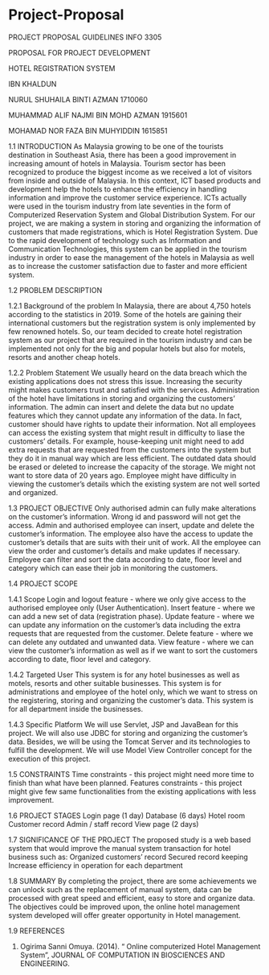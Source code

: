 # Project-Proposal
PROJECT PROPOSAL GUIDELINES
INFO 3305

PROPOSAL FOR PROJECT DEVELOPMENT

HOTEL REGISTRATION SYSTEM

IBN KHALDUN

NURUL SHUHAILA BINTI AZMAN
1710060

MUHAMMAD ALIF NAJMI BIN MOHD AZMAN
1915601

MOHAMAD NOR FAZA BIN MUHYIDDIN
1615851

1.1 INTRODUCTION
            As Malaysia growing to be one of the tourists destination in Southeast Asia, there has been a good improvement in increasing amount of hotels in Malaysia. Tourism sector has been recognized to produce the biggest income as we received a lot of visitors from inside and outside of Malaysia. In this context, ICT based products and development help the hotels to enhance the efficiency in handling information and improve the customer service experience. ICTs actually were used in the tourism industry from late seventies in the form of Computerized Reservation System and Global Distribution System. For our project, we are making a system in storing and organizing the information of customers that made registrations, which is Hotel Registration System. Due to the rapid development of technology such as Information and Communication Technologies, this system can be applied in the tourism industry in order to ease the management of the hotels in Malaysia as well as to increase the customer satisfaction due to faster and more efficient system.

1.2 PROBLEM DESCRIPTION

1.2.1 Background of the problem
            In Malaysia, there are about 4,750 hotels according to the statistics in 2019. Some of the hotels are gaining their international customers but the registration system is only implemented by few renowned hotels. So, our team decided to create hotel registration system as our project that are required in the tourism industry and can be implemented not only for the big and popular hotels but also for motels, resorts and another cheap hotels. 

1.2.2 Problem Statement
We usually heard on the data breach which the existing applications does not stress this issue. Increasing the security might makes customers trust and satisfied with the services.
Administration of the hotel have limitations in storing and organizing the customers’ information. The admin can insert and delete the data but no update features which they cannot update any information of the data. In fact, customer should have rights to update their information.
Not all employees can access the existing system that might result in difficulty to liase the customers’ details. For example, house-keeping unit might need to add extra requests that are requested from the customers into the system but they do it in manual way which are less efficient.
The outdated data should be erased or deleted to increase the capacity of the storage. We might not want to store data of 20 years ago. 
Employee might have difficulty in viewing the customer’s details which the existing system are not well sorted and organized.
 
1.3 PROJECT OBJECTIVE
Only authorised admin can fully make alterations on the customer’s information. Wrong id and password will not get the access.
Admin and authorised employee can insert, update and delete the customer’s information.
The employee also have the access to update the customer’s details that are suits with their unit of work.
All the employee can view the order and customer’s details and make updates if necessary.
Employee can filter and sort the data according to date, floor level and category which can ease their job in monitoring the customers.


1.4 PROJECT SCOPE

1.4.1 Scope
Login and logout feature - where we only give access to the authorised employee only (User Authentication).
Insert feature - where we can add a new set of data (registration phase).
Update feature - where we can update any information on the customer’s data including the extra requests that are requested from the customer.
Delete feature - where we can delete any outdated and unwanted data.
View feature - where we can view the customer’s information as well as if we want to sort the customers according to date, floor level and category.
 
1.4.2 Targeted User
This system is for any hotel businesses as well as motels, resorts and other suitable businesses.
This system is for administrations and employee of the hotel only, which we want to stress on the registering, storing and organizing the customer’s data.
This system is for all department inside the businesses.
 
 
1.4.3 Specific Platform
We will use Servlet, JSP and JavaBean for this project. We will also use JDBC for storing and organizing the customer’s data. Besides, we will be using the Tomcat Server and its technologies to fulfill the development. We will use Model View Controller concept for the execution of this project.
 
1.5 CONSTRAINTS
Time constraints - this project might need more time to finish than what have been planned.
Features constraints - this project might give few same functionalities from the existing applications with less improvement.
 
 
1.6 PROJECT STAGES
Login page (1 day)
Database (6 days)
Hotel room
Customer record
Admin / staff record
View page (2 days)
 
 
1.7 SIGNIFICANCE OF THE PROJECT
The proposed study is a web based system that would improve the manual system transaction for hotel business such as:
Organized customers’ record
Secured record keeping
Increase efficiency in operation for each department
 
 
1.8 SUMMARY
By completing the project, there are some achievements we can unlock such as the replacement of manual system, data can be processed with great speed and efficient, easy to store and organize data. The objectives could be improved upon, the online hotel management system developed will offer greater opportunity in Hotel
management. 
 
 
1.9 REFERENCES
1. Ogirima Sanni Omuya. (2014). “ Online computerized Hotel Management System”, JOURNAL OF COMPUTATION IN BIOSCIENCES AND ENGINEERING.



